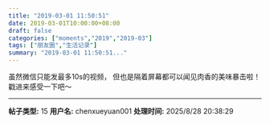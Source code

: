 ```yaml
---
title: "2019-03-01 11:50:51"
date: 2019-03-01T10:00:00+08:00
draft: false
categories: ["moments","2019","2019-03"]
tags: ["朋友圈","生活记录"]
summary: "2019-03-01 11:50:51..."
---
```


虽然微信只能发最多10s的视频，
但也是隔着屏幕都可以闻见肉香的美味暴击啦！
戳进来感受一下吧～

---

**帖子类型:** 15
**用户名:** chenxueyuan001
**处理时间:** 2025/8/28 20:38:29